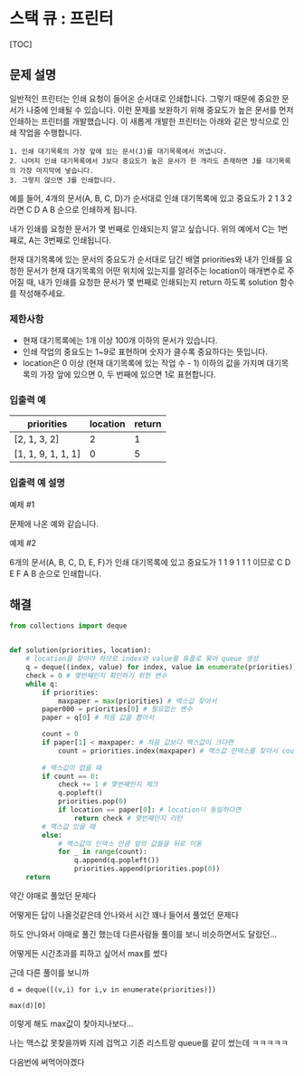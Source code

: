 # 스택 큐 : 프린터

[TOC]



## 문제 설명

일반적인 프린터는 인쇄 요청이 들어온 순서대로 인쇄합니다. 그렇기 때문에 중요한 문서가 나중에 인쇄될 수 있습니다. 이런 문제를 보완하기 위해 중요도가 높은 문서를 먼저 인쇄하는 프린터를 개발했습니다. 이 새롭게 개발한 프린터는 아래와 같은 방식으로 인쇄 작업을 수행합니다.

```
1. 인쇄 대기목록의 가장 앞에 있는 문서(J)를 대기목록에서 꺼냅니다.
2. 나머지 인쇄 대기목록에서 J보다 중요도가 높은 문서가 한 개라도 존재하면 J를 대기목록의 가장 마지막에 넣습니다.
3. 그렇지 않으면 J를 인쇄합니다.
```

예를 들어, 4개의 문서(A, B, C, D)가 순서대로 인쇄 대기목록에 있고 중요도가 2 1 3 2 라면 C D A B 순으로 인쇄하게 됩니다.

내가 인쇄를 요청한 문서가 몇 번째로 인쇄되는지 알고 싶습니다. 위의 예에서 C는 1번째로, A는 3번째로 인쇄됩니다.

현재 대기목록에 있는 문서의 중요도가 순서대로 담긴 배열 priorities와 내가 인쇄를 요청한 문서가 현재 대기목록의 어떤 위치에 있는지를 알려주는 location이 매개변수로 주어질 때, 내가 인쇄를 요청한 문서가 몇 번째로 인쇄되는지 return 하도록 solution 함수를 작성해주세요.

### 제한사항

- 현재 대기목록에는 1개 이상 100개 이하의 문서가 있습니다.
- 인쇄 작업의 중요도는 1~9로 표현하며 숫자가 클수록 중요하다는 뜻입니다.
- location은 0 이상 (현재 대기목록에 있는 작업 수 - 1) 이하의 값을 가지며 대기목록의 가장 앞에 있으면 0, 두 번째에 있으면 1로 표현합니다.

### 입출력 예

| priorities         | location | return |
| ------------------ | -------- | ------ |
| [2, 1, 3, 2]       | 2        | 1      |
| [1, 1, 9, 1, 1, 1] | 0        | 5      |

### 입출력 예 설명

예제 #1

문제에 나온 예와 같습니다.

예제 #2

6개의 문서(A, B, C, D, E, F)가 인쇄 대기목록에 있고 중요도가 1 1 9 1 1 1 이므로 C D E F A B 순으로 인쇄합니다.





## 해결



```python
from collections import deque


def solution(priorities, location):
    # location을 찾아야 하므로 index와 value를 튜플로 묶어 queue 생성
    q = deque((index, value) for index, value in enumerate(priorities))
    check = 0 # 몇번째인지 확인하기 위한 변수
    while q: 
        if priorities:
            maxpaper = max(priorities) # 맥스값 찾아서
        paper000 = priorities[0] # 필요없는 변수
        paper = q[0] # 처음 값을 뽑아서

        count = 0
        if paper[1] < maxpaper: # 처음 값보다 맥스값이 크다면
            count = priorities.index(maxpaper) # 맥스값 인덱스를 찾아서 count에 넣음
            
        # 맥스값이 없을 때
        if count == 0: 
            check += 1 # 몇번째인지 체크
            q.popleft()
            priorities.pop(0)
            if location == paper[0]: # location이 동일하다면
                return check # 몇번째인지 리턴
        # 맥스값 있을 때
        else:
            # 맥스값의 인덱스 만큼 앞의 값들을 뒤로 이동
            for _ in range(count):
                q.append(q.popleft())
                priorities.append(priorities.pop(0))
    return
```



약간 야매로 풀었던 문제다

어떻게든 답이 나올것같은데 안나와서 시간 꽤나 들어서 풀었던 문제다

하도 안나와서 야매로 풀긴 했는데 다른사람들 풀이를 보니 비슷하면서도 달랐던...

어떻게든 시간초과를 피하고 싶어서 max를 썼다

근데 다른 풀이를 보니까

`d = deque([(v,i) for i,v in enumerate(priorities)])`

`max(d)[0]`

이렇게 해도 max값이 찾아지나보다...

나는 맥스값 못찾을까봐 지레 겁먹고 기존 리스트랑 queue를 같이 썼는데 ㅋㅋㅋㅋㅋ

다음번에 써먹어야겠다